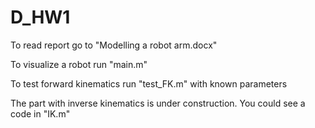 # D_HW1


To read report go to "Modelling a robot arm.docx"


To visualize a robot run "main.m"


To test forward kinematics run "test_FK.m" with known parameters


The part with inverse kinematics is under construction. You could see a code in "IK.m"
